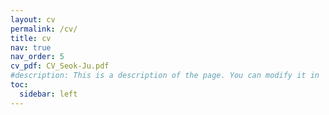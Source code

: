 ```yaml
---
layout: cv
permalink: /cv/
title: cv
nav: true
nav_order: 5
cv_pdf: CV_Seok-Ju.pdf
#description: This is a description of the page. You can modify it in '_pages/cv.md'. You can also change or remove the top pdf download button.
toc:
  sidebar: left
---
```

